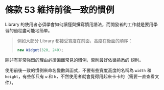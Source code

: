 # 條款 53 維持前後一致的慣例

Library 的使用者必須學會如何讀懂與撰寫慣用語法，而開發者的工作就是要用學習的過程盡可能地簡單。

> 例如大部分 Library 都接受寬度在前面，高度在後面的順序：
> ```javascript
> new Widget(320, 240); 
> ```
>

除非有非常強烈的理由必須偏離常見的慣例，否則最好依循熟悉的
規則。

使用前後一致的慣例來命名變數與函式，不要有些寬度高度的名稱為 `width` 和 `height`，有些卻只有 `w` 和 `h`，不然使用者就會覺得用起來卡卡的（需要一直查看文件）。
